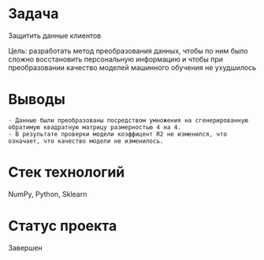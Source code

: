 # Задача
Защитить данные клиентов

Цель: разработать метод преобразования данных, чтобы по ним было сложно восстановить персональную информацию и чтобы при преобразовании качество моделей машинного обучения не ухудшилось

# Выводы
    - Данные были преобразованы посредством умножения на сгенерированную обратимую квадратную матрицу размерностью 4 на 4. 
    - В результате проверки модели коэффицент R2 не изменился, что означает, что качество модели не изменилось.
# Стек технологий
NumPy, Python, Sklearn

# Статус проекта
Завершен
